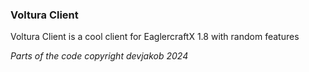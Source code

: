 ### Voltura Client
Voltura Client is a cool client for EaglercraftX 1.8 with random features


*Parts of the code copyright devjakob 2024*